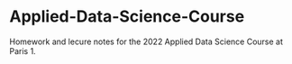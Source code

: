 # Applied-Data-Science-Course

Homework and lecure notes for the 2022 Applied Data Science Course at Paris 1.

